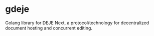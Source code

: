 gdeje
=====

Golang library for DEJE Next, a protocol/technology for decentralized document hosting and concurrent editing.
